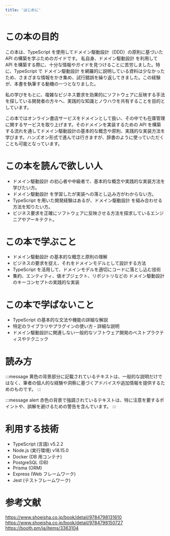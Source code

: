 ```yaml
---
title: 'はじめに'
---
```


# この本の目的

この本は、TypeScript を使用してドメイン駆動設計（DDD）の原則に基づいた API の構築を学ぶためのガイドです。
私自身、ドメイン駆動設計 を利用して API を構築する際に、十分な情報やガイドを見つけることに苦労しました。特に、TypeScript で ドメイン駆動設計 を網羅的に説明している資料は少なかったため、さまざまな情報をかき集め、試行錯誤を繰り返してきました。この経験が、本書を執筆する動機の一つとなりました。

私の学びをもとに、複雑なビジネス要求を効果的にソフトウェアに反映する手法を探している開発者の方々へ、実践的な知識とノウハウを共有することを目的としています。

この本ではオンライン書店サービスをドメインとして扱い、その中でも在庫管理に関するサービスを取り上げます。そのドメインを実装するための API を構築する流れを通してドメイン駆動設計の基本的な概念や原則、実践的な実装方法を学びます。ハンズオン形式で進んでは行きますが、辞書のように使っていただくことも可能となっています。

# この本を読んで欲しい人

- ドメイン駆動設計 の初心者や中級者で、基本的な概念や実践的な実装方法を学びたい方。
- ドメイン駆動設計 を学習したが実装への落とし込み方がわからない方。
- TypeScript を用いた開発経験はあるが、ドメイン駆動設計 を組み合わせる方法を知りたい方。
- ビジネス要求を正確にソフトウェアに反映させる方法を探求しているエンジニアやアーキテクト。

# この本で学ぶこと

- ドメイン駆動設計 の基本的な概念と原則の理解
- ビジネスの要求を捉え、それをドメインモデルとして設計する方法
- TypeScript を活用して、ドメインモデルを適切にコードに落とし込む技術
- 集約、エンティティ、値オブジェクト、リポジトリなどの ドメイン駆動設計 のキーコンセプトの実践的な実装

# この本で学ばないこと

- TypeScript の基本的な文法や機能の詳細な解説
- 特定のライブラリやプラグインの使い方・詳細な説明
- ドメイン駆動設計に関連しない一般的なソフトウェア開発のベストプラクティスやテクニック

# 読み方

:::message
黄色の背景部分に記載されているテキストは、一般的な説明だけではなく、筆者の個人的な経験や洞察に基づくアドバイスや追加情報を提供するためのものです。
:::

:::message alert
赤色の背景で強調されているテキストは、特に注意を要するポイントや、誤解を避けるための警告を含んでいます。
:::

# 利用する技術

- TypeScript (言語) v5.2.2
- Node.js (実行環境) v18.15.0
- Docker (DB 用コンテナ)
- PostgreSQL (DB)
- Prisma (ORM)
- Express (Web フレームワーク)
- Jest (テストフレームワーク)

# 参考文献

https://www.shoeisha.co.jp/book/detail/9784798131610
https://www.shoeisha.co.jp/book/detail/9784798150727
https://booth.pm/ja/items/3363104
